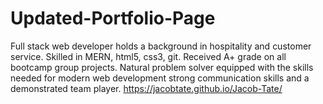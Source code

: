 # Updated-Portfolio-Page
Full stack web developer holds a background in hospitality and customer service. Skilled in MERN, html5, css3, git. Received A+ grade on all bootcamp  group projects. Natural problem solver equipped with the skills needed for modern web development strong communication skills and a demonstrated team player.
https://jacobtate.github.io/Jacob-Tate/
